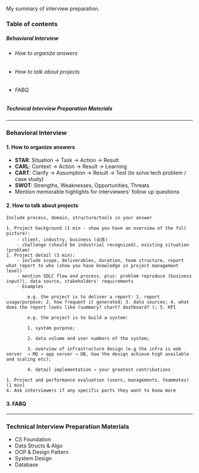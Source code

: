 My summary of interview preparation.

### Table of contents

##### Behavioral Interview
* ###### How to organize answers
* ###### How to talk about projects
* ###### FABQ

##### Technical Interview Preparation Materials

---

### Behavioral Interview

#### 1. How to organize answers
* **STAR**: Situation → Task → Action → Result
* **CARL**: Context → Action → Result → Learning
* **CART**: Clarify → Assumption → Result → Test (to solve tech problem / case study)
* **SWOT**: Strengths, Weaknesses, Opportunities, Threats
* Mention memorable highlights for interviewers' follow up questions

#### 2. How to talk about projects

    Include process, domain, structure/tools in your answer

    1. Project background (1 min - show you have an overview of the full picture): 
        - client, industry, business (业务)
        - challenge (should be industrial recognized), existing situation (problem)
    1. Project detail (3 min):
        - include scope, deliverables, duration, team structure, report what report to who (show you have knowledge in project management level)
        - mention SDLC flow and process. plus: problem reproduce (business input?), data source, stakeholders' requirements
        - Examples

            e.g. the project is to deliver a report: 1. report usage/purpose; 2. how frequent it generated; 3. data sources; 4. what does the report looks like (summary? chart? dashboard? ); 5. KPI

            e.g. the project is to build a system: 

            1. system purpose; 

            2. data volume and user numbers of the system; 

            3. overview of infrastructure design (e.g the infra is web server  → MQ → app server → DB, how the design achieve high available and scaling etc); 

            4. detail implementation → your greatest contributions

    1. Project and performance evaluation (users, managements, teammates) (1 min)
    4. Ask interviewers if any specific parts they want to know more

#### 3. FABQ

---

### Technical Interview Preparation Materials

- CS Foundation
- Data Structs & Algo
- OOP & Design Pattern
- System Design
- Database
